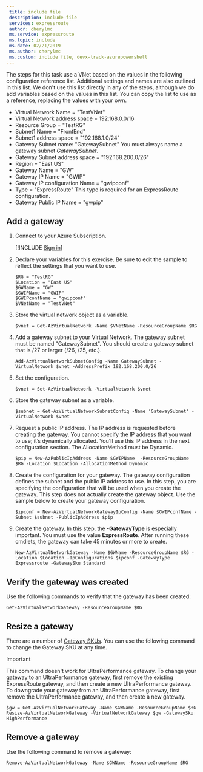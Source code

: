 ```yaml
---
 title: include file
 description: include file
 services: expressroute
 author: cherylmc
 ms.service: expressroute
 ms.topic: include
 ms.date: 02/21/2019
 ms.author: cherylmc
 ms.custom: include file, devx-track-azurepowershell
---
```


The steps for this task use a VNet based on the values in the following configuration reference list. Additional settings and names are also outlined in this list. We don't use this list directly in any of the steps, although we do add variables based on the values in this list. You can copy the list to use as a reference, replacing the values with your own.

* Virtual Network Name = "TestVNet"
* Virtual Network address space = 192.168.0.0/16
* Resource Group = "TestRG"
* Subnet1 Name = "FrontEnd" 
* Subnet1 address space = "192.168.1.0/24"
* Gateway Subnet name: "GatewaySubnet" You must always name a gateway subnet *GatewaySubnet*.
* Gateway Subnet address space = "192.168.200.0/26"
* Region = "East US"
* Gateway Name = "GW"
* Gateway IP Name = "GWIP"
* Gateway IP configuration Name = "gwipconf"
* Type = "ExpressRoute" This type is required for an ExpressRoute configuration.
* Gateway Public IP Name = "gwpip"

## Add a gateway
1. Connect to your Azure Subscription.

   [!INCLUDE [Sign in](expressroute-cloud-shell-connect.md)]
2. Declare your variables for this exercise. Be sure to edit the sample to reflect the settings that you want to use.

   ```azurepowershell-interactive 
   $RG = "TestRG"
   $Location = "East US"
   $GWName = "GW"
   $GWIPName = "GWIP"
   $GWIPconfName = "gwipconf"
   $VNetName = "TestVNet"
   ```
3. Store the virtual network object as a variable.

   ```azurepowershell-interactive
   $vnet = Get-AzVirtualNetwork -Name $VNetName -ResourceGroupName $RG
   ```
4. Add a gateway subnet to your Virtual Network. The gateway subnet must be named "GatewaySubnet". You should create a gateway subnet that is /27 or larger (/26, /25, etc.).

   ```azurepowershell-interactive
   Add-AzVirtualNetworkSubnetConfig -Name GatewaySubnet -VirtualNetwork $vnet -AddressPrefix 192.168.200.0/26
   ```
5. Set the configuration.

   ```azurepowershell-interactive
   $vnet = Set-AzVirtualNetwork -VirtualNetwork $vnet
   ```
6. Store the gateway subnet as a variable.

   ```azurepowershell-interactive
   $subnet = Get-AzVirtualNetworkSubnetConfig -Name 'GatewaySubnet' -VirtualNetwork $vnet
   ```
7. Request a public IP address. The IP address is requested before creating the gateway. You cannot specify the IP address that you want to use; it’s dynamically allocated. You'll use this IP address in the next configuration section. The AllocationMethod must be Dynamic.

   ```azurepowershell-interactive
   $pip = New-AzPublicIpAddress -Name $GWIPName  -ResourceGroupName $RG -Location $Location -AllocationMethod Dynamic
   ```
8. Create the configuration for your gateway. The gateway configuration defines the subnet and the public IP address to use. In this step, you are specifying the configuration that will be used when you create the gateway. This step does not actually create the gateway object. Use the sample below to create your gateway configuration.

   ```azurepowershell-interactive
   $ipconf = New-AzVirtualNetworkGatewayIpConfig -Name $GWIPconfName -Subnet $subnet -PublicIpAddress $pip
   ```
9. Create the gateway. In this step, the **-GatewayType** is especially important. You must use the value **ExpressRoute**. After running these cmdlets, the gateway can take 45 minutes or more to create.

   ```azurepowershell-interactive
   New-AzVirtualNetworkGateway -Name $GWName -ResourceGroupName $RG -Location $Location -IpConfigurations $ipconf -GatewayType Expressroute -GatewaySku Standard
   ```

## Verify the gateway was created
Use the following commands to verify that the gateway has been created:

```azurepowershell-interactive
Get-AzVirtualNetworkGateway -ResourceGroupName $RG
```

## Resize a gateway
There are a number of [Gateway SKUs](../articles/expressroute/expressroute-about-virtual-network-gateways.md). You can use the following command to change the Gateway SKU at any time.

> [!IMPORTANT]
> This command doesn't work for UltraPerformance gateway. To change your gateway to an UltraPerformance gateway, first remove the existing ExpressRoute gateway, and then create a new UltraPerformance gateway. To downgrade your gateway from an UltraPerformance gateway, first remove the UltraPerformance gateway, and then create a new gateway.
> 
> 

```azurepowershell-interactive
$gw = Get-AzVirtualNetworkGateway -Name $GWName -ResourceGroupName $RG
Resize-AzVirtualNetworkGateway -VirtualNetworkGateway $gw -GatewaySku HighPerformance
```

## Remove a gateway
Use the following command to remove a gateway:

```azurepowershell-interactive
Remove-AzVirtualNetworkGateway -Name $GWName -ResourceGroupName $RG
```
